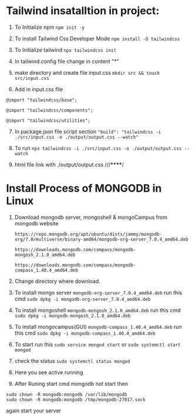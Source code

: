 # Tailwind insatalltion in project:

1. To Initialize npm `npm init -y`

2. To install Tailwind Css Developer Mode `npm install -D tailwindcss`
   
3. To Initialize tailwind `npx tailwindcss init`

4. In tailwind.config file change in content "\*"

5. make directory and create file input.css `mkdir src && touch src/input.css`

6. Add in input.css file

```
@import "tailwindcss/base";

@import "tailwindcss/components";

@import "tailwindcss/utilities";

```
7. In package.json file script section 
`"build": "tailwindcss -i ./src/input.css -o ./output/output.css --watch" `

8. To run `npx tailwindcss -i ./src/input.css -o ./output/output.css --watch`

9. html file link with ./output/output.css
///****\*\*\*\*****/

# Install Process of MONGODB in Linux

1. Download mongodb server, mongoshell & mongoCampus from mongodb website

   `https://repo.mongodb.org/apt/ubuntu/dists/jammy/mongodb-org/7.0/multiverse/binary-amd64/mongodb-org-server_7.0.4_amd64.deb`
   
   `https://downloads.mongodb.com/compass/mongodb-mongosh_2.1.0_amd64.deb`
   
   `https://downloads.mongodb.com/compass/mongodb-compass_1.40.4_amd64.deb`

2. Change directory where download.

3. To install mongo server `mongodb-org-server_7.0.4_amd64.deb` run this cmd `sudo dpkg -i mongodb-org-server_7.0.4_amd64.deb`

4. To install mongoshell `mongodb-mongosh_2.1.0_amd64.deb` run this cmd `sudo dpkg -i mongodb-mongosh_2.1.0_amd64.deb `

5. To install mongocampus(GUI) `mongodb-compass_1.40.4_amd64.deb` run this cmd `sudo dpkg -i mongodb-compass_1.40.4_amd64.deb `

6. To start run this `sudo service mongod start` or `sudo systemctl start mongod`

7. check the status `sudo systemctl status mongod`

8. Here you see active running

9. After Runing start cmd mongodb not start then

```
sudo chown -R mongodb:mongodb /var/lib/mongodb
sudo chown -R mongodb:mongodb /tmp/mongodb-27017.sock

```
again start your server

   
   


